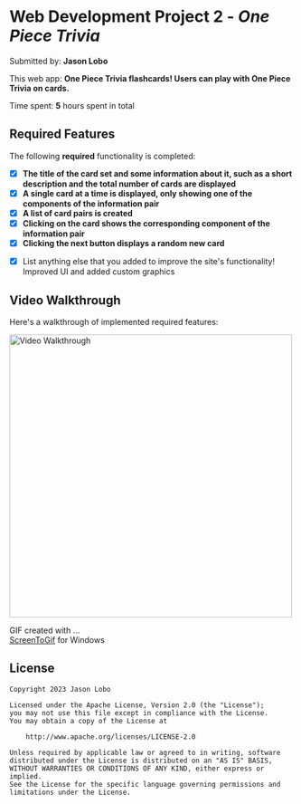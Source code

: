 # Web Development Project 2 - *One Piece Trivia*

Submitted by: **Jason Lobo**

This web app: **One Piece Trivia flashcards! Users can play with One Piece Trivia on cards.**

Time spent: **5** hours spent in total

## Required Features

The following **required** functionality is completed:

- [x] **The title of the card set and some information about it, such as a short description and the total number of cards are displayed**
- [x] **A single card at a time is displayed, only showing one of the components of the information pair**
- [x] **A list of card pairs is created**
- [x] **Clicking on the card shows the corresponding component of the information pair**
- [x] **Clicking the next button displays a random new card**

* [x] List anything else that you added to improve the site's functionality!
Improved UI and added custom graphics

## Video Walkthrough

Here's a walkthrough of implemented required features:

<img src='https://media0.giphy.com/media/v1.Y2lkPTc5MGI3NjExNHdydW9icjFsaXpjM2Rudm1pZ3VvbHU3dXRpNDFocnk4aHVxMmpsMyZlcD12MV9pbnRlcm5hbF9naWZfYnlfaWQmY3Q9Zw/XutsG3zgYFWRET7o4y/giphy.gif' title='Video Walkthrough' width='500' alt='Video Walkthrough' />

GIF created with ...  
[ScreenToGif](https://www.screentogif.com/) for Windows

## License

    Copyright 2023 Jason Lobo

    Licensed under the Apache License, Version 2.0 (the "License");
    you may not use this file except in compliance with the License.
    You may obtain a copy of the License at

        http://www.apache.org/licenses/LICENSE-2.0

    Unless required by applicable law or agreed to in writing, software
    distributed under the License is distributed on an "AS IS" BASIS,
    WITHOUT WARRANTIES OR CONDITIONS OF ANY KIND, either express or implied.
    See the License for the specific language governing permissions and
    limitations under the License.

